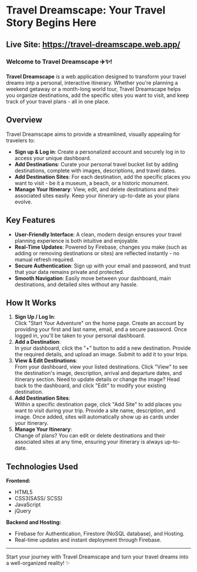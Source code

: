 # Travel Dreamscape: Your Travel Story Begins Here
## Live Site: https://travel-dreamscape.web.app/

### Welcome to Travel Dreamscape ✈️✨!

<b>Travel Dreamscape</b> is a web application designed to transform your travel dreams intp a personal, interactive itinerary. Whether you're planning a weekend getaway or a month-long world tour, Travel Dreamscape helps you organize destinations, add the specific sites you want to visit, and keep track of your travel plans - all in one place. 

## Overview
Travel Dreamscape aims to provide a streamlined, visually appealing for travelers to: 
- <b>Sign up & Log in</b>: Create a personalized account and securely log in to access your unique dashboard.
- <b>Add Destinations</b>: Curate your personal travel bucket list by adding destinations, complete with images, descriptions, and travel dates.
- <b>Add Destination Sites</b>: For each destination, add the specific places you want to visit - be it a museum, a beach, or a historic monument.
- <b>Manage Your Itinerary</b>: View, edit, and delete destinations and their associated sites easily. Keep your itinerary up-to-date as your plans evolve. 


## Key Features
- <b>User-Friendly Interface</b>: A clean, modern design ensures your travel planning experience is both intuitive and enjoyable.
- <b>Real-Time Updates</b>: Powered by Firebase, changes you make (such as adding or removing destinations or sites) are reflected instantly - no manual refresh required.
- <b>Secure Authentication</b>: Sign up with your email and password, and trust that your data remains private and protected.
- <b>Smooth Navigation</b>: Easily move between your dashboard, main destinations, and detailed sites without any hassle. 

## How It Works
1. <b>Sign Up / Log In</b>: <br>
Click "Start Your Adventure" on the home page. Create an account by providing your first and last name, email, and a secure password. Once logged in, you'll be taken to your personal dashboard.
2. <b>Add a Destination</b>: <br>
In your dashboard, click the "+" button to add a new destination. Provide the required details, and upload an image. Submit to add it to your trips. 
3. <b>View & Edit Destinations</b>: <br>
From your dashboard, view your listed destinations. Click "View" to see the destination's image, description, arrival and departure dates, and itinerary section. Need to update details or change the image? Head back to the dashboard, and click "Edit" to modify your existing destination.
4. <b>Add Destination Sites</b>: <br>
Within a specific destination page, click "Add Site" to add places you want to visit during your trip. Provide a site name, description, and image. Once added, sites will automatically show up as cards under your itinerary. 
5. <b>Manage Your Itinerary</b>: <br>
Change of plans? You can edit or delete destinations and their associated sites at any time, ensuring your itinerary is always up-to-date. 

## Technologies Used
<b>Frontend:</b>
<ul>
<li>HTML5</li>
<li>CSS3(SASS/ SCSS)</li>
<li>JavaScript</li>
<li> jQuery</li>
</ul>
<b>Backend and Hosting:</b>
<ul>
<li>Firebase for Authentication, Firestore (NoSQL database), and Hosting.</li>
<li>Real-time updates and instant deployment through Firebase.</li>
</ul>
<hr>
Start your journey with Travel Dreamscape and turn your travel dreams into a well-organized reality! ✨